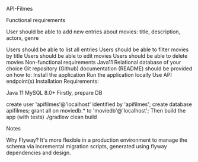 API-Filmes

Functional requirements

User should be able to add new entries about movies: title, description, actors, genre

Users should be able to list all entries
Users should be able to filter movies by title
Users should be able to edit movies
Users should be able to delete movies
Non-functional requirements
Java11
Relational database of your choice
Git repository (Github)
documentation (README) should be provided on how to:
Install the application
Run the application locally
Use API endpoint(s)
Installation
Requirements:

Java 11
MySQL 8.0+
Firstly, prepare DB

create user 'apifilmes'@'localhost' identified by 'apifilmes';
create database apifilmes;
grant all on moviedb.* to 'moviedb'@'localhost';
Then build the app (with tests) ./gradlew clean build

Notes

Why Flyway?
It's more flexible in a production environment to manage the schema via incremental migration scripts, generated using flyway dependencies and design.
